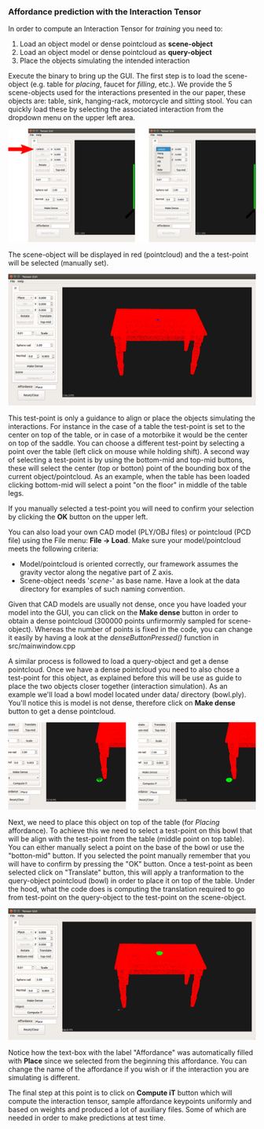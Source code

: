 ### Affordance prediction with the Interaction Tensor

In order to compute an Interaction Tensor for *training* you need to:
1. Load an object model or dense pointcloud as **scene-object**
2. Load an object model or dense pointcloud as  **query-object**
3. Place the objects simulating the intended interaction

Execute the binary to bring up the GUI. The first step is to load the scene-object (e.g. table for *placing*, faucet for *filling*, etc.). We provide the 5 scene-objects used for the interactions presented in the our paper, these objects are: table, sink, hanging-rack, motorcycle and sitting stool. You can quickly load these by selecting the associated interaction from the dropdown menu on the upper left area.

![](../figures/gui_web1.png)

The scene-object will be displayed in red (pointcloud) and the a test-point will be selected (manually set). 

![](../figures/gui_web2.png)

This test-point is only a guidance to align or place the objects simulating the interactions.
For instance in the case of a table the test-point is set to the center on top of the table, or in case of a motorbike it would be the center on top of the saddle. You can choose a different test-point by selecting a point over the table (left click on mouse while holding shift). A second way of selecting a test-point is by using the bottom-mid and top-mid buttons, these will select the center (top or botton)
point of the bounding box of the current object/pointcloud. As an example, when the table has been loaded clicking bottom-mid will select a point "on the floor" in middle of the table legs.

If you manually selected a test-point you will need to confirm your selection by clicking the **OK** button on the upper left.


You can also load your own CAD model (PLY/OBJ files) or pointcloud (PCD file) using the File menu: **File -> Load**. Make sure your model/pointcloud meets the following criteria:
  * Model/pointcloud is oriented correctly, our framework assumes the gravity vector along the negative part of Z axis. 
  * Scene-object needs '*scene-*' as base name. Have a look at the data directory for examples of such naming convention.

Given that CAD models are usually not dense, once you have loaded your model into the GUI, you can click on the **Make dense** button in order to obtain a dense pointcloud (300000 points unfirmormly sampled for scene-object). Whereas the number of points is fixed in the code, you can change it easily by having a look at the *denseButtonPressed()* function in src/mainwindow.cpp

A similar process is followed to load a query-object and get a dense pointcloud. Once we have a dense pointcloud you need to also chose a test-point for this object, as explained before this will be use as guide to place the two objects closer together (interaction simulation). As an example we'll load a bowl model located under data/ directory (bowl.ply). You'll notice this is model is not dense, therefore click on **Make dense** button to get a dense pointcloud. 

![](../figures/gui_web3.png)

Next, we need to place this object on top of the table (for *Placing* affordance). To achieve this we need to select a test-point on this bowl that will be align with
the test-point from the table (middle point on top table). You can either manually select a point on the base of the bowl or use the "botton-mid" button. If you selected the point manually remember that you will have to confirm by pressing the "OK" button. Once a test-point as been selected click on "Translate" button, this will apply a tranformation to the query-object pointcloud (bowl) in order to place it on top of the table. Under the hood, what the code does is computing the translation required to go from test-point on the query-object to the test-point on the scene-object.

![](../figures/gui_web4.png)

Notice how the text-box with the label "Affordance" was automatically filled with **Place** since we selected from the beginning this affordance. You can change the name of the affordance if you wish or if the interaction you are simulating is different.

The final step at this point is to click on **Compute iT** button which will compute the interaction tensor, sample affordance keypoints uniformly and based on weights and produced a lot of auxiliary files. Some of which are needed in order to make predictions at test time.
